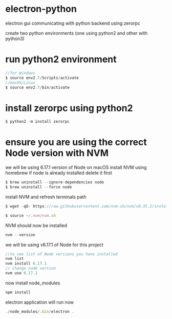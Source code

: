 # electron-python
electron gui communicating with python backend using zerorpc


create two python environments (one using python2 and other with python3)

# run python2 environment
```javascript
//for Windows
$ source env2.7/Scripts/activate
//macOS/Linux
$ source env2.7/bin/activate
```

# install zerorpc using python2
```javascript
$ python2 -m install zerorpc
```

# ensure you are using the correct Node version with NVM
we will be using 6.17.1 version of Node
on macOS install NVM using homebrew
if node is already installed delete it first
```javascript
$ brew uninstall --ignore-dependencies node 
$ brew uninstall --force node
```

install NVM and refresh terminals path
```javascript
$ wget -qO- https://raw.githubusercontent.com/nvm-sh/nvm/v0.35.2/install.sh | bash

$ source ~/.nvm/nvm.sh
```

NVM should now be installed
```javascript
nvm --version
```

we will be using v6.17.1 of Node for this project
```javascript
//to see list of Node versions you have installed 
nvm list
nvm install 6.17.1
// change node version
nvm use 6.17.1
```

now install node_modules
```javascript
npm install
```

electron application will run now
```javascript
./node_modules/.bin/electron .
```

